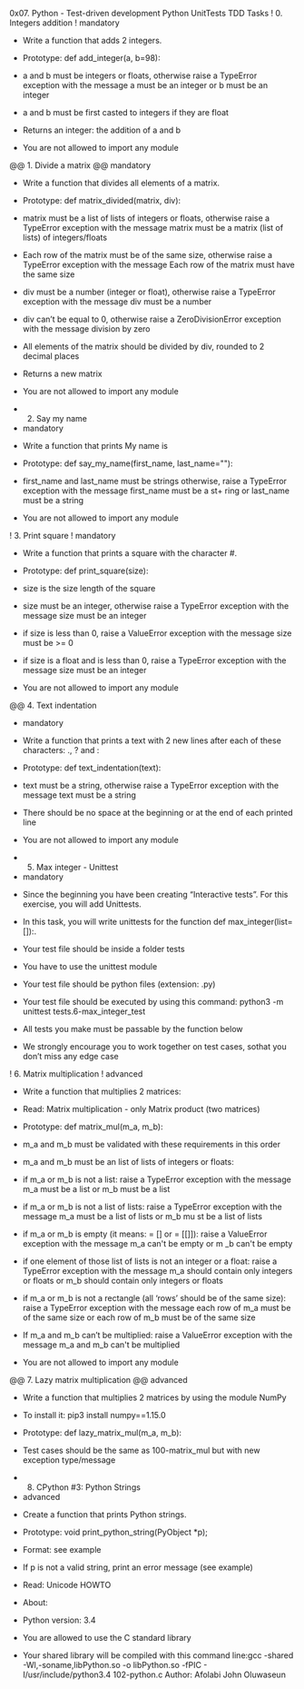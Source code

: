 0x07. Python - Test-driven development
Python UnitTests TDD
Tasks
! 0. Integers addition 
! mandatory 

+ Write a function that adds 2 integers. 

+ Prototype: def add_integer(a, b=98): 
+ a and b must be integers or floats, otherwise raise a TypeError exception with the message a must be an integer or b must be an integer 
+ a and b must be first casted to integers if they are float 
+ Returns an integer: the addition of a and b 
+ You are not allowed to import any module 

@@ 1. Divide a matrix 
@@ mandatory 

+ Write a function that divides all elements of a matrix. 

+ Prototype: def matrix_divided(matrix, div): 
+ matrix must be a list of lists of integers or floats, otherwise raise a TypeError exception with the message matrix must be a matrix (list of lists) of integers/floats 
+ Each row of the matrix must be of the same size, otherwise raise a TypeError exception with the message Each row of the matrix must have the same size 
+ div must be a number (integer or float), otherwise raise a TypeError exception with the message div must be a number 
+ div can’t be equal to 0, otherwise raise a ZeroDivisionError exception with the message division by zero 
+ All elements of the matrix should be divided by div, rounded to 2 decimal places 
+ Returns a new matrix 
+ You are not allowed to import any module 

- 2. Say my name 
- mandatory 

+ Write a function that prints My name is <first name> <last name> 

+ Prototype: def say_my_name(first_name, last_name=""): 
+ first_name and last_name must be strings otherwise, raise a TypeError exception with the message first_name must be a st+ ring or last_name must be a string 
+ You are not allowed to import any module 

! 3. Print square 
! mandatory 

+ Write a function that prints a square with the character #.  

+ Prototype: def print_square(size):
+ size is the size length of the square 
+ size must be an integer, otherwise raise a TypeError exception with the message size must be an integer 
+ if size is less than 0, raise a ValueError exception with the message size must be >= 0 
+ if size is a float and is less than 0, raise a TypeError exception with the message size must be an integer 
+ You are not allowed to import any module 

@@ 4. Text indentation 
+ mandatory 

+ Write a function that prints a text with 2 new lines after each of these characters: ., ? and : 

+ Prototype: def text_indentation(text): 
+ text must be a string, otherwise raise a TypeError exception with the message text must be a string 
+ There should be no space at the beginning or at the end of each printed line 
+ You are not allowed to import any module 

- 5. Max integer - Unittest 
- mandatory 

+ Since the beginning you have been creating “Interactive tests”. For this exercise, you will add Unittests. 

+ In this task, you will write unittests for the function def  max_integer(list=[]):. 

+ Your test file should be inside a folder tests 
+ You have to use the unittest module 
+ Your test file should be python files (extension: .py) 
+ Your test file should be executed by using this command: python3 -m unittest tests.6-max_integer_test 
+ All tests you make must be passable by the function below 
+ We strongly encourage you to work together on test cases, sothat you don’t miss any edge case 

! 6. Matrix multiplication 
! advanced 

+ Write a function that multiplies 2 matrices: 

+ Read: Matrix multiplication - only Matrix product (two matrices) 

+ Prototype: def matrix_mul(m_a, m_b): 

+ m_a and m_b must be validated with these requirements in this order 

+ m_a and m_b must be an list of lists of integers or floats: 

+ if m_a or m_b is not a list: raise a TypeError exception with the message m_a must be a list or m_b must be a list 
+ if m_a or m_b is not a list of lists: raise a TypeError exception with the message m_a must be a list of lists or m_b mu st be a list of lists 
+ if m_a or m_b is empty (it means: = [] or = [[]]): raise a ValueError exception with the message m_a can't be empty or m _b can't be empty 
+ if one element of those list of lists is not an integer or a float: raise a TypeError exception with the message m_a should contain only integers or floats or m_b should contain only integers or floats 
+ if m_a or m_b is not a rectangle (all ‘rows’ should be of the same size): raise a TypeError exception with the message each row of m_a must be of the same size or each row of m_b must be of the same size 
+ If m_a and m_b can’t be multiplied: raise a ValueError exception with the message m_a and m_b can't be multiplied 

+ You are not allowed to import any module 

@@ 7. Lazy matrix multiplication 
@@ advanced 

+ Write a function that multiplies 2 matrices by using the module NumPy 

+ To install it: pip3 install numpy==1.15.0 

+ Prototype: def lazy_matrix_mul(m_a, m_b): 
+ Test cases should be the same as 100-matrix_mul but with new exception type/message 

- 8. CPython #3: Python Strings 
- advanced 

+ Create a function that prints Python strings. 

+ Prototype: void print_python_string(PyObject *p); 
+ Format: see example 
+ If p is not a valid string, print an error message (see example) 
+ Read: Unicode HOWTO 
+ About: 

+ Python version: 3.4 
+ You are allowed to use the C standard library 
+ Your shared library will be compiled with this command line:gcc -shared -Wl,-soname,libPython.so -o libPython.so -fPIC - I/usr/include/python3.4 102-python.c 
Author:
Afolabi John Oluwaseun
